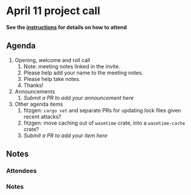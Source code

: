 # April 11 project call

**See the [instructions](../README.md) for details on how to attend**

## Agenda

1. Opening, welcome and roll call
    1. Note: meeting notes linked in the invite.
    1. Please help add your name to the meeting notes.
    1. Please help take notes.
    1. Thanks!
1. Announcements
    1. _Submit a PR to add your announcement here_
1. Other agenda items
    1. fitzgen: `cargo vet` and separate PRs for updating lock files given recent attacks?
    1. fitzgen: move caching out of `wasmtime` crate, into a `wasmtime-cache` crate?
    1. _Submit a PR to add your item here_

## Notes

### Attendees

### Notes
